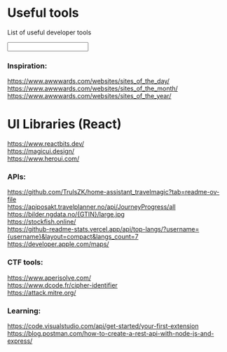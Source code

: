 # Useful tools

List of useful developer tools

<input>

### Inspiration:
https://www.awwwards.com/websites/sites_of_the_day/ <br>
https://www.awwwards.com/websites/sites_of_the_month/ <br>
https://www.awwwards.com/websites/sites_of_the_year/ <br>

# UI Libraries (React)

https://www.reactbits.dev/ <br>
https://magicui.design/ <br>
https://www.heroui.com/ <br>

### APIs:
https://github.com/TrulsZK/home-assistant_travelmagic?tab=readme-ov-file <br>
https://apiposakt.travelplanner.no/api/JourneyProgress/all <br>
https://bilder.ngdata.no/{GTIN}/large.jpg <br>
https://stockfish.online/ <br>
https://github-readme-stats.vercel.app/api/top-langs/?username={username}&layout=compact&langs_count=7 <br>
https://developer.apple.com/maps/ <br>


### CTF tools:
https://www.aperisolve.com/ <br>
https://www.dcode.fr/cipher-identifier <br>
https://attack.mitre.org/ <br>


### Learning:
https://code.visualstudio.com/api/get-started/your-first-extension <br>
https://blog.postman.com/how-to-create-a-rest-api-with-node-js-and-express/ <br>
